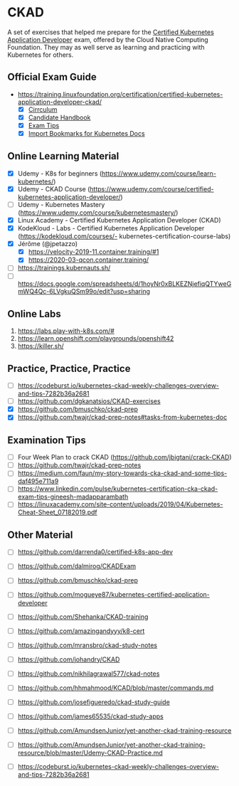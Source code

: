 # CKAD
A set of exercises that helped me prepare for the [Certified Kubernetes Application Developer](https://www.cncf.io/certification/ckad/) exam, offered by the Cloud Native Computing Foundation. They may as well serve as learning and practicing with Kubernetes for others.

## Official Exam Guide
- https://training.linuxfoundation.org/certification/certified-kubernetes-application-developer-ckad/
    - [X] [Cirrculum](https://cncf.io/certification/cka-cirriculum)
    - [X] [Candidate Handbook](https://training.linuxfoundation.org/go/cka-ckad-candidate-handbook)
    - [X] [Exam Tips](http://training.linuxfoundation.org/go//Important-Tips-CKA-CKAD)
    - [X] [Import Bookmarks for Kubernetes Docs](https://github.com/nikhilagrawal577/ckad-notes/blob/master/CKAD_bookmarks.html)

## Online Learning Material
- [X] Udemy - K8s for beginners (https://www.udemy.com/course/learn-kubernetes/)
- [X] Udemy - CKAD Course (https://www.udemy.com/course/certified-kubernetes-application-developer/)
- [ ] Udemy - Kubernetes Mastery (https://www.udemy.com/course/kubernetesmastery/)
- [X] Linux Academy - Certified Kubernetes Application Developer (CKAD)
- [X] KodeKloud - Labs - Certified Kubernetes Application Developer (https://kodekloud.com/courses/- kubernetes-certification-course-labs)
- [X] Jérôme (@jpetazzo)
    - [X] https://velocity-2019-11.container.training/#1
    - [X] https://2020-03-qcon.container.training/
- [ ] https://trainings.kubernauts.sh/ 
- [ ] https://docs.google.com/spreadsheets/d/1hoyNr0xBLKEZNjefiqQTYweGmWQ4Qc-6LVgkuQSm99o/edit?usp=sharing

## Online Labs
1. https://labs.play-with-k8s.com/# 
2. https://learn.openshift.com/playgrounds/openshift42 
3. https://killer.sh/

## Practice, Practice, Practice
- [ ] https://codeburst.io/kubernetes-ckad-weekly-challenges-overview-and-tips-7282b36a2681
- [ ] https://github.com/dgkanatsios/CKAD-exercises
- [X] https://github.com/bmuschko/ckad-prep 
- [X] https://github.com/twajr/ckad-prep-notes#tasks-from-kubernetes-doc 

## Examination Tips
- [ ] Four Week Plan to crack CKAD (https://github.com/jbigtani/crack-CKAD)
- [ ] https://github.com/twajr/ckad-prep-notes
- [ ] https://medium.com/faun/my-story-towards-cka-ckad-and-some-tips-daf495e711a9
- [ ] https://www.linkedin.com/pulse/kubernetes-certification-cka-ckad-exam-tips-gineesh-madapparambath 
- [ ] https://linuxacademy.com/site-content/uploads/2019/04/Kubernetes-Cheat-Sheet_07182019.pdf

## Other Material
- [ ] https://github.com/darrenda0/certified-k8s-app-dev
- [ ] https://github.com/dalmirog/CKADExam
- [ ] https://github.com/bmuschko/ckad-prep
- [ ] https://github.com/mogueye87/kubernetes-certified-application-developer
- [ ] https://github.com/Shehanka/CKAD-training
- [ ] https://github.com/amazingandyyy/k8-cert
- [ ] https://github.com/mransbro/ckad-study-notes 
- [ ] https://github.com/johandry/CKAD
- [ ] https://github.com/nikhilagrawal577/ckad-notes
- [ ] https://github.com/hhmahmood/KCAD/blob/master/commands.md
- [ ] https://github.com/josefigueredo/ckad-study-guide
- [ ] https://github.com/james65535/ckad-study-apps

- [ ] https://github.com/AmundsenJunior/yet-another-ckad-training-resource
- [ ] https://github.com/AmundsenJunior/yet-another-ckad-training-resource/blob/master/Udemy-CKAD-Practice.md
- [ ] https://codeburst.io/kubernetes-ckad-weekly-challenges-overview-and-tips-7282b36a2681 
